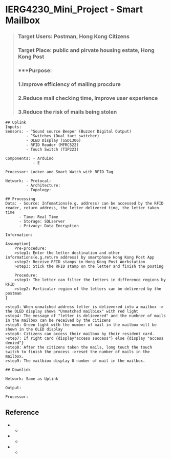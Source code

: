 # IERG4230_Mini_Project - Smart Mailbox 

> ### Target Users: Postman, Hong Kong Citizens
> ### Target Place: public and pirvate housing estate, Hong Kong Post
> ### ***Purpose:
> ### 1.Improve efficiency of mailing procdure
> ### 2.Reduce mail checking time, Improve user experience
> ### 3.Reduce the risk of mails being stolen

```
## Uplink 
Inputs: 
Sensors: - ^Sound source Beeper (Buzzer Digital Output)
         - ^Switches (Dual tact switcher)
         - OLED Display (SSD1306)
         - RFID Reader (MFRC522)
         - Touch Switch (TIP223)
         
Components: - Arduino 
            - E

Processor: Locker and Smart Watch with RFID Tag  

Network: - Protocal: 
         - Architecture:
         - Topology:
```

```
## Processing
Data: - Source: Infomations(e.g. address) can be accessed by the RFID reader, return address, the letter delivered time, the letter taken time
      - Time: Real Time
      - Storage: SQLserver 
      - Privacy: Data Encryption 
      
Information: 

Assumption{
    Pre-procedure: 
    >step1: Enter the letter destination and other informations(e.g.return address) by smartphone Hong Kong Post App
    >step2: Receive RFID stamps in Hong Kong Post Workstation
    >step3: Stick the RFID stamp on the letter and finish the posting

    Procedure:
    >step1: The letter can filter the letters in difference regions by RFID
    >step2: Particular region of the letters can be delivered by the postman
}

>step3: When unmatched address letter is delievered into a mailbox -> the OLED display shows "Unmatched mailbiox" with red light
>step4: The message of "letter is delievered" and the numbner of mails in the mailbox can be received by the citizens
>step5: Green light with the number of mail in the mailbox will be shown in the OLED display
>step6: Citizens can access their mailbox by their resident card.
>step7: If right card {display"access success"} else {display "access denied"}
>step8: After the citizens taken the mails, long touch the touch switch to finish the process ->reset the number of mails in the mailbox. 
>step9: The mailbiox display 0 number of mail in the mailbox.

```

```
## Downlink

Network: Same as Uplink

Output:

Processor:
```



## Reference
* *
* *
* *
